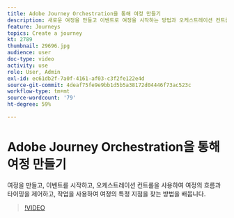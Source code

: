 ```yaml
---
title: Adobe Journey Orchestration을 통해 여정 만들기
description: 새로운 여정을 만들고 이벤트로 여정을 시작하는 방법과 오케스트레이션 컨트롤을 사용하여 여정의 흐름 및 타이밍을 제어하고 여정의 각 지점에 적용할 작업을 사용하는 방법에 대해 알아봅니다.
feature: Journeys
topics: Create a journey
kt: 2789
thumbnail: 29696.jpg
audience: user
doc-type: video
activity: use
role: User, Admin
exl-id: ec61db2f-7a0f-4161-af03-c3f2fe122e4d
source-git-commit: 4deaf75fe9e9bb1d5b5a38172d04446f73ac523c
workflow-type: tm+mt
source-wordcount: '79'
ht-degree: 59%

---
```



# Adobe Journey Orchestration을 통해 여정 만들기

여정을 만들고, 이벤트를 시작하고, 오케스트레이션 컨트롤을 사용하여 여정의 흐름과 타이밍을 제어하고, 작업을 사용하여 여정의 특정 지점을 찾는 방법을 배웁니다.

>[!VIDEO](https://video.tv.adobe.com/v/29696?quality=12)
